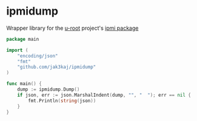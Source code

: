 # ipmidump

Wrapper library for the [u-root](https://github.com/u-root/u-root) project's [ipmi package](https://github.com/u-root/u-root/tree/main/pkg/ipmi)

```go
package main

import (
	"encoding/json"
	"fmt"
	"github.com/jak3kaj/ipmidump"
)

func main() {
	dump := ipmidump.Dump()
	if json, err := json.MarshalIndent(dump, "", "  "); err == nil {
		fmt.Println(string(json))
	}
}
```
